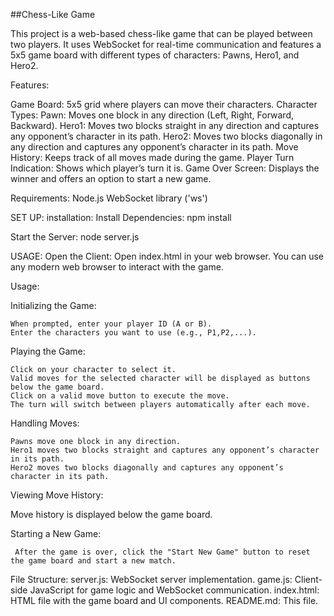 ##Chess-Like Game

This project is a web-based chess-like game that can be played between two players. It uses WebSocket for real-time communication and features a 5x5 game board with different types of characters: Pawns, Hero1, and Hero2.


Features:

 Game Board: 5x5 grid where players can move their characters.
 Character Types:
   Pawn: Moves one block in any direction (Left, Right, Forward, Backward).
   Hero1: Moves two blocks straight in any direction and captures any opponent’s character in its path.
   Hero2: Moves two blocks diagonally in any direction and captures any opponent’s character in its path.
 Move History: Keeps track of all moves made during the game.
 Player Turn Indication: Shows which player’s turn it is.
 Game Over Screen: Displays the winner and offers an option to start a new game.

Requirements:
  Node.js
  WebSocket library ('ws')

SET UP:
 installation:
   Install Dependencies:  npm install

   Start the Server:   node server.js

USAGE:
  Open the Client:
       Open index.html in your web browser. You can use any modern web browser to interact with the game.


Usage:

   Initializing the Game:

    When prompted, enter your player ID (A or B).
    Enter the characters you want to use (e.g., P1,P2,...).
 
 Playing the Game:

    Click on your character to select it.
    Valid moves for the selected character will be displayed as buttons below the game board.
    Click on a valid move button to execute the move.
    The turn will switch between players automatically after each move.
Handling Moves:

    Pawns move one block in any direction.
    Hero1 moves two blocks straight and captures any opponent’s character in its path.
    Hero2 moves two blocks diagonally and captures any opponent’s character in its path.
 
Viewing Move History:

   Move history is displayed below the game board.

Starting a New Game:

     After the game is over, click the "Start New Game" button to reset the game board and start a new match.

File Structure:
  server.js: WebSocket server implementation.
  game.js: Client-side JavaScript for game logic and WebSocket communication.
  index.html: HTML file with the game board and UI components.
  README.md: This file.


